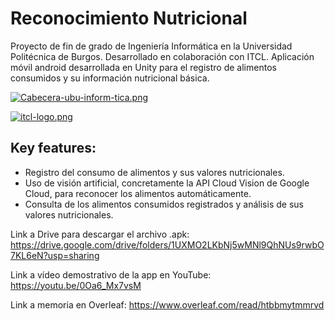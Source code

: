 # Reconocimiento Nutricional

Proyecto de fin de grado de Ingeniería Informática en la Universidad Politécnica de Burgos.
Desarrollado en colaboración con ITCL.
Aplicación móvil android desarrollada en Unity para el registro de alimentos consumidos y su información nutricional básica.

[![Cabecera-ubu-inform-tica.png](https://i.postimg.cc/VLysQJrh/Cabecera-ubu-inform-tica.png)](https://postimg.cc/PN4n1rMb)

[![itcl-logo.png](https://i.postimg.cc/YCHsHHxk/itcl-logo.png)](https://postimg.cc/dL5B2gXS)

## Key features:
 - Registro del consumo de alimentos y sus valores nutricionales. 
 - Uso de visión artificial, concretamente la API Cloud Vision de Google Cloud, para reconocer los alimentos automáticamente.
 - Consulta de los alimentos consumidos registrados y análisis de sus valores nutricionales.

Link a Drive para descargar el archivo .apk: https://drive.google.com/drive/folders/1UXMO2LKbNj5wMNl9QhNUs9rwbO7KL6eN?usp=sharing

Link a vídeo demostrativo de la app en YouTube: https://youtu.be/0Oa6_Mx7vsM

Link a memoria en Overleaf: https://www.overleaf.com/read/htbbmytmmrvd

